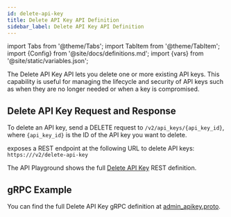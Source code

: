 ```yaml
---
id: delete-api-key
title: Delete API Key API Definition
sidebar_label: Delete API Key API Definition
---
```


import Tabs from '@theme/Tabs';
import TabItem from '@theme/TabItem';
import {Config} from '@site/docs/definitions.md';
import {vars} from '@site/static/variables.json';

The Delete API Key API lets you delete one or more existing API keys. 
This capability is useful for managing the lifecycle and security of API keys 
such as when they are no longer needed or when a key is compromised.

## Delete API Key Request and Response

To delete an API key, send a DELETE request to `/v2/api_keys/{api_key_id}`, 
where `{api_key_id}` is the ID of the API key you want to delete.

<Config v="names.product"/> exposes a REST endpoint at the following URL
to delete API keys:
<code>https://<Config v="domains.rest.indexing"/>/v2/delete-api-key</code>

The API Playground shows the full [Delete API Key](/docs/rest-api/delete-api-key) REST definition.

## gRPC Example

You can find the full Delete API Key gRPC definition at [admin_apikey.proto](https://github.com/vectara/protos/blob/main/admin_apikey.proto).